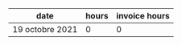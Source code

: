 | date            | hours | invoice hours |
| --------------- | ----- | ------------- |
| 19 octobre 2021 | 0     | 0             |
